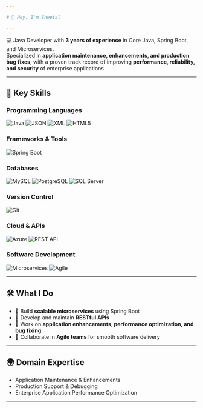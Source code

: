 ```yaml
---

# 👋 Hey, I'm Sheetal  

---
```


💻 Java Developer with **3 years of experience** in Core Java, Spring Boot, and Microservices.  
Specialized in **application maintenance, enhancements, and production bug fixes**, with a proven track record of improving **performance, reliability, and security** of enterprise applications.  

---
## 🚀 Key Skills  

### Programming Languages  
![Java](https://img.shields.io/badge/Java-%23ED8B00.svg?style=for-the-badge&logo=openjdk&logoColor=white) ![JSON](https://img.shields.io/badge/JSON-000000?style=for-the-badge&logo=json&logoColor=white) ![XML](https://img.shields.io/badge/XML-005C8A?style=for-the-badge&logo=xml&logoColor=white) ![HTML5](https://img.shields.io/badge/HTML5-E34F26?style=for-the-badge&logo=html5&logoColor=white)  

### Frameworks & Tools  
![Spring Boot](https://img.shields.io/badge/Spring_Boot-6DB33F?style=for-the-badge&logo=springboot&logoColor=white)  

### Databases  
![MySQL](https://img.shields.io/badge/MySQL-005C84?style=for-the-badge&logo=mysql&logoColor=white) ![PostgreSQL](https://img.shields.io/badge/PostgreSQL-316192?style=for-the-badge&logo=postgresql&logoColor=white) ![SQL Server](https://img.shields.io/badge/SQL%20Server-CC2927?style=for-the-badge&logo=microsoftsqlserver&logoColor=white)  

### Version Control  
![Git](https://img.shields.io/badge/Git-F05032?style=for-the-badge&logo=git&logoColor=white)  

### Cloud & APIs  
![Azure](https://img.shields.io/badge/Azure-0089D6?style=for-the-badge&logo=microsoft-azure&logoColor=white) ![REST API](https://img.shields.io/badge/REST-02569B?style=for-the-badge&logo=rest-api&logoColor=white)  

### Software Development  
![Microservices](https://img.shields.io/badge/Microservices-FF6F00?style=for-the-badge&logo=microservices&logoColor=white) ![Agile](https://img.shields.io/badge/Agile-2496ED?style=for-the-badge&logo=agile&logoColor=white)  

---

## 🛠️ What I Do  
- 🔹 Build **scalable microservices** using Spring Boot  
- 🔹 Develop and maintain **RESTful APIs**  
- 🔹 Work on **application enhancements, performance optimization, and bug fixing**  
- 🔹 Collaborate in **Agile teams** for smooth software delivery  

---

## 🌍 Domain Expertise  
- Application Maintenance & Enhancements  
- Production Support & Debugging  
- Enterprise Application Performance Optimization  

---
